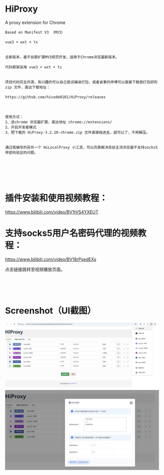 # HiProxy
A proxy extension for Chrome

```
Based on Manifest V3 （MV3）

vue3 + wxt + ts


全新版本，基于谷歌扩展MV3规范开发，适用于Chrome浏览器新版本。

代码框架采用 vue3 + wxt + ts


项目代码完全开源，有兴趣的可以自己尝试编译打包，或者省事的师傅可以直接下载我打包好的 zip 文件，直达下载地址：

https://github.com/hicode0101/HiProxy/releases



使用方式：
1、进chrome 浏览器扩展，直达地址 chrome://extensions/
2、开启开发者模式
3、把下载的 HiProxy-3.2.10-chrome.zip 文件直接拖进去，就可以了，不用解压。


通过我编写的另外一个 HiLocalProxy 小工具，可以完美解决目前主流浏览器不支持socks5带密码验证的问题。


```

<br />
<br />
<br />


# 插件安装和使用视频教程：
 

<a href="https://www.bilibili.com/video/BV1tVS4YXEUT" target="_blank">https://www.bilibili.com/video/BV1tVS4YXEUT</a>


# 支持socks5用户名密码代理的视频教程：

<a href="https://www.bilibili.com/video/BV18rPsedEXs" target="_blank">https://www.bilibili.com/video/BV18rPsedEXs</a>


点击链接跳转至视频播放页面。
  
<br />
<br />
<br />


# Screenshot（UI截图）


<img src="./screenshot/screen_1.png" width="600" />

<img src="./screenshot/screen_2.png" width="600" />




